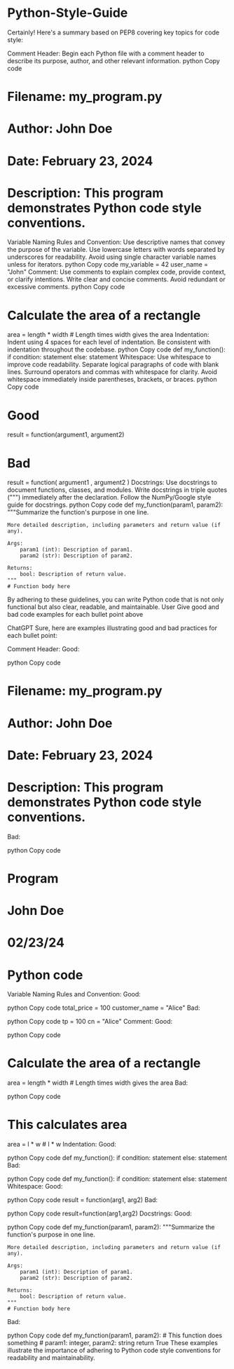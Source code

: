 # Python-Style-Guide

Certainly! Here's a summary based on PEP8 covering key topics for code style:

Comment Header:
Begin each Python file with a comment header to describe its purpose, author, and other relevant information.
python
Copy code
# Filename: my_program.py
# Author: John Doe
# Date: February 23, 2024
# Description: This program demonstrates Python code style conventions.
Variable Naming Rules and Convention:
Use descriptive names that convey the purpose of the variable.
Use lowercase letters with words separated by underscores for readability.
Avoid using single character variable names unless for iterators.
python
Copy code
my_variable = 42
user_name = "John"
Comment:
Use comments to explain complex code, provide context, or clarify intentions.
Write clear and concise comments. Avoid redundant or excessive comments.
python
Copy code
# Calculate the area of a rectangle
area = length * width  # Length times width gives the area
Indentation:
Indent using 4 spaces for each level of indentation.
Be consistent with indentation throughout the codebase.
python
Copy code
def my_function():
    if condition:
        statement
    else:
        statement
Whitespace:
Use whitespace to improve code readability.
Separate logical paragraphs of code with blank lines.
Surround operators and commas with whitespace for clarity.
Avoid whitespace immediately inside parentheses, brackets, or braces.
python
Copy code
# Good
result = function(argument1, argument2)

# Bad
result = function( argument1 , argument2 )
Docstrings:
Use docstrings to document functions, classes, and modules.
Write docstrings in triple quotes (""") immediately after the declaration.
Follow the NumPy/Google style guide for docstrings.
python
Copy code
def my_function(param1, param2):
    """Summarize the function's purpose in one line.

    More detailed description, including parameters and return value (if any).

    Args:
        param1 (int): Description of param1.
        param2 (str): Description of param2.

    Returns:
        bool: Description of return value.
    """
    # Function body here
By adhering to these guidelines, you can write Python code that is not only functional but also clear, readable, and maintainable.
User
Give good and bad code examples for each bullet point above

ChatGPT
Sure, here are examples illustrating good and bad practices for each bullet point:

Comment Header:
Good:

python
Copy code
# Filename: my_program.py
# Author: John Doe
# Date: February 23, 2024
# Description: This program demonstrates Python code style conventions.
Bad:

python
Copy code
# Program
# John Doe
# 02/23/24
# Python code
Variable Naming Rules and Convention:
Good:

python
Copy code
total_price = 100
customer_name = "Alice"
Bad:

python
Copy code
tp = 100
cn = "Alice"
Comment:
Good:

python
Copy code
# Calculate the area of a rectangle
area = length * width  # Length times width gives the area
Bad:

python
Copy code
# This calculates area
area = l * w  # l * w
Indentation:
Good:

python
Copy code
def my_function():
    if condition:
        statement
    else:
        statement
Bad:

python
Copy code
def my_function():
        if condition:
                statement
        else:
                statement
Whitespace:
Good:

python
Copy code
result = function(arg1, arg2)
Bad:

python
Copy code
result=function(arg1,arg2)
Docstrings:
Good:

python
Copy code
def my_function(param1, param2):
    """Summarize the function's purpose in one line.

    More detailed description, including parameters and return value (if any).

    Args:
        param1 (int): Description of param1.
        param2 (str): Description of param2.

    Returns:
        bool: Description of return value.
    """
    # Function body here
Bad:

python
Copy code
def my_function(param1, param2):
    # This function does something
    # param1: integer, param2: string
    return True
These examples illustrate the importance of adhering to Python code style conventions for readability and maintainability.
